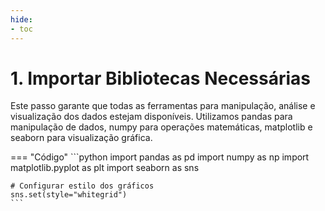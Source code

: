 ```yaml
---
hide:
- toc
---
```


# 1. Importar Bibliotecas Necessárias

Este passo garante que todas as ferramentas para manipulação, análise e visualização dos dados estejam disponíveis. Utilizamos pandas para manipulação de dados, numpy para operações matemáticas, matplotlib e seaborn para visualização gráfica.

=== "Código"
	```python
	import pandas as pd
	import numpy as np
	import matplotlib.pyplot as plt
	import seaborn as sns

	# Configurar estilo dos gráficos
	sns.set(style="whitegrid")
	```
